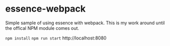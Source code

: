 essence-webpack
==================

Simple sample of using essence with webpack.  This is my work around until the offical NPM module comes out.  

`npm install`
`npm run start`
http://localhost:8080
